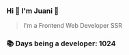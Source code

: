 ### Hi 👋 I&#39;m Juani 🦁

> I&#39;m a Frontend Web Developer SSR

### 📚 Days being a developer: 1024

